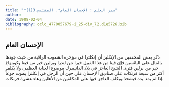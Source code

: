 ```yaml
---
title: "*سير العلم : الإحسان العام*. المقتبس 3(1)"
author: 
date: 1908-02-04
bibliography: oclc_4770057679-i_25-div_72.d1e5726.bib
---
```




##  الإحسان العام 


 ذكر بعض المحققين من الإنكليز أن إنكلترا في مؤخرة الشعوب الراقية من حيث جودها بالمال على البائسين فإن فينا من هذا القبيل خيرا من لندرا وبرلين خير من فينا وكوبنهاغ خير من برلين فترى الشيخ العاجز في بلاد الدانيمرك موضوع العناية العظمى ولا يكلف أكثر من  سبعة  فرنكات على صناديق الإحسان على حين أن الرجل في إنكلترا   يموت جوعاً إذا لم يمد يده فيشحذ ويكلف العاجز فيها على المكلفين من الأهلين زهاء  عشرة  فرنكات. 
